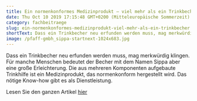 ```yaml
---
title: Ein normenkonformes Medizinprodukt – viel mehr als ein Trinkbecher
date: Thu Oct 10 2019 17:15:48 GMT+0200 (Mitteleuropäische Sommerzeit)
category: fachbeitraege
slug: ein-normenkonformes-medizinprodukt-viel-mehr-als-ein-trinkbecher
shortText: Dass ein Trinkbecher neu erfunden werden muss, mag merkwürdig klingen.
image: /pfaff-gmbh_sippa-startnext-1024x683.jpg
---
```


Dass ein Trinkbecher neu erfunden werden muss, mag merkwürdig klingen. Für manche Menschen bedeutet der Becher mit dem Namen Sippa aber eine große Erleichterung. Die aus mehreren Komponenten aufgebaute Trinkhilfe ist ein Medizinprodukt, das normenkonform hergestellt wird. Das nötige Know-how gibt es als Dienstleistung.

Lesen Sie den ganzen Artikel <a href="http://www.devicemed.de/ein-normenkonformes-medizinprodukt-viel-mehr-als-ein-trinkbecher-a-867421" target="_blank">hier</a>